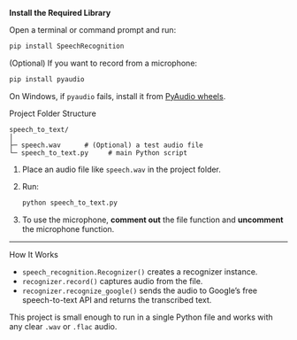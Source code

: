 **Install the Required Library**

Open a terminal or command prompt and run:

```bash
pip install SpeechRecognition
```

(Optional) If you want to record from a microphone:

```bash
pip install pyaudio
```

On Windows, if `pyaudio` fails, install it from [PyAudio wheels](https://www.lfd.uci.edu/~gohlke/pythonlibs/#pyaudio).

Project Folder Structure

```
speech_to_text/
│
├─ speech.wav      # (Optional) a test audio file
└─ speech_to_text.py     # main Python script
```


1. Place an audio file like `speech.wav` in the project folder.
2. Run:

   ```bash
   python speech_to_text.py
   ```
3. To use the microphone, **comment out** the file function and **uncomment** the microphone function.

---

How It Works

* `speech_recognition.Recognizer()` creates a recognizer instance.
* `recognizer.record()` captures audio from the file.
* `recognizer.recognize_google()` sends the audio to Google’s free speech-to-text API and returns the transcribed text.



This project is small enough to run in a single Python file and works with any clear `.wav` or `.flac` audio.
